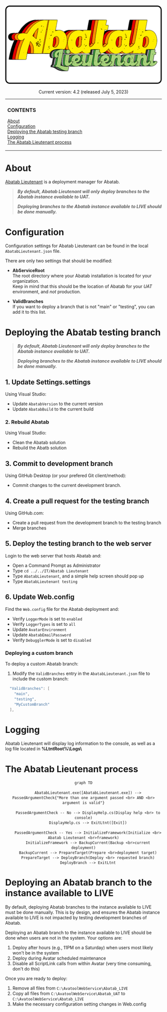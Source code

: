<!-- Last updated: 230706 -->

<div align="center">

![AbatabLogo](/resources/images/logos/AbatabLieutenantLogo.png)

Current version: 4.2 (released July 5, 2023)

</div>

<!-- The HTML indentations have to stay this way to work. -->
<table>
<tr>
<td img src="RepositoryData/Asset/Image/Document/README/spacer.png" alt="blank-spacer" width="1000" height="1">

  ### CONTENTS
  [About](#about)  
  [Configuration](#configuration)  
  [Deploying the Abatab testing branch](#deploying-the-abatab-testing-branch)  
  [Logging](#logging)  
  [The Abatab Lieutenant process](#the-abatab-lieutenant-process)  

</td>
</tr>
</table>

# About

[Abatab Lieutenant](https://github.com/spectrum-health-systems/AbatabLieutenant) is a deployment manager for Abatab.

>***By default, Abatab Lieutenant will only deploy branches to the Abatab instance available to UAT.***  
>
>***Deploying branches to the Abatab instance available to LIVE should be done manually.***

# Configuration

Configuration settings for Abatab Lieutenant can be found in the local `AbatabLieutenant.json` file.

There are only two settings that should be modified:

* **AbServiceRoot**  
The root directory where your Abatab installation is located for your organization.  
Keep in mind that this should be the location of Abatab for your *UAT* environment, and *not* production.

* **ValidBranches**  
If you want to deploy a branch that is not "main" or "testing", you can add it to this list.

# Deploying the Abatab testing branch

>***By default, Abatab Lieutenant will only deploy branches to the Abatab instance available to UAT.***  
>
>***Deploying branches to the Abatab instance available to LIVE should be done manually.***

## 1. Update Settings.settings

Using Visual Studio:

* Update `AbatabVersion` to the current version
* Update `AbatabBuild` to the current build

### 2. Rebuild Abatab

Using Visual Studio:

* Clean the Abatab solution
* Rebuild the Abatb solution

## 3. Commit to development branch

Using GitHub Desktop (or your prefered Git client/method):

* Commit changes to the current development branch.

## 4. Create a pull request for the testing branch

Using GitHub.com:

* Create a pull request from the development branch to the testing branch
* Merge branches

## 5. Deploy the testing branch to the web server

Login to the web server that hosts Abatab and:

* Open a Command Prompt as Administrator
* Type `cd ../../IT/Abatab Lieutenant`
* Type `AbatabLieutenant`, and a simple help screen should pop up
* Type `AbatabLieutenant testing`

## 6. Update Web.config

Find the `Web.config` file for the Abatab deployment and:

* Verify `LoggerMode` is set to `enabled`
* Verify `LoggerTypes` is set to `all`
* Update `AvatarEnvironment`
* Update `AbatabEmailPassword`
* Verify `DebugglerMode` is set to `disabled`

### Deploying a custom branch

To deploy a custom Abatab branch:

1. Modify the `ValidBranches` entry in the `AbatabLieutenant.json` file to include the custom branch:

```csharp
  "ValidBranches": [
    "main",
    "testing",
    "MyCustomBranch"
  ],
```

# Logging

Abatab Lieutenant will display log information to the console, as well as a log file located in **%LtntRoot%\Logs\\**

# The Abatab Lieutenant process

<div align="center">

  ```mermaid
  graph TD

      AbatabLieutenant.exe([AbatabLieutenant.exe]) --> PassedArgumentCheck{"More than one argument passed <br> AND <br> argument is valid"}
      
      PassedArgumentCheck -- No --> DisplayHelp.cs(Display help <br> to console)
      DisplayHelp.cs --> ExitLtnt([Exit])

      PassedArgumentCheck -- Yes --> InitializeFramework(Initialize <br> Abatab Lieutenant <br>framework)
      InitializeFramework --> BackupCurrent(Backup <br>current deployment)
      BackupCurrent --> PrepareTarget(Prepare <br>deployment target)
      PrepareTarget --> DeployBranch(Deploy <br> requested branch)
      DeployBranch --> ExitLtnt
  ```
</div>

# Deploying an Abatab branch to the instance available to LIVE

By default, deploying Abatab branches to the instance available to LIVE must be done manually. This is by design, and ensures the Abatab instance available to LIVE is not impacted by testing development branches of Abatab.

Deploying an Abatab branch to the instance available to LIVE should be done when users are not in the system. Your options are:

1. Deploy after hours (e.g., 11PM on a Saturday) when users most likely won't be in the system
2. Deploy during Avatar scheduled maintenance
3. Disable all ScriptLink calls from within Avatar (very time consuming, don't do this)

Once you are ready to deploy:

1. Remove all files from `C:\AvatoolWebService\Abatab_LIVE`
2. Copy all files from `C:\AvatoolWebService\Abatab_UAT` to `C:\AvatoolWebService\Abatab_LIVE`
3. Make the necessary configuration setting changes in Web.config

[AbatabLieutenantLogo]: ../../resources/images/logos/AbatabLieutenantLogo.png
